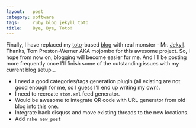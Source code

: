 ```yaml
---
layout:   post
category: software
tags:     ruby blog jekyll toto
title:    Bye, Bye, Toto!
---
```


Finally, I have replaced my [toto][1]-based [blog][2] with real monster -
Mr. [Jekyll][3]. Thanks, Tom Preston-Werner AKA mojombo for this awesome
project. So, I hope from now on, blogging will become easier for me. And
I'll be posting more frequently once I'll finish some of the outstanding
issues with my current blog setup...

* I need a good categories/tags generation plugin (all existing are not good
  enough for me, so I guess I'll end up writing my own).
* I need to recreate `atom.xml` feed generator.
* Would be awesome to integrate QR code with URL generator from old blog into
  this one.
* Integrate back disquss and move existing threads to the new locations.
* Add `rake new_post`


[1]: https://github.com/ixti/toto
[2]: https://github.com/ixti/blog
[3]: https://github.com/mojombo/jekyll

[4]: https://github.com/ixti/jekyll-assets
